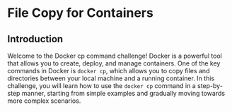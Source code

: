 # File Copy for Containers

## Introduction

Welcome to the Docker cp command challenge! Docker is a powerful tool that allows you to create, deploy, and manage containers. One of the key commands in Docker is `docker cp`, which allows you to copy files and directories between your local machine and a running container. In this challenge, you will learn how to use the `docker cp` command in a step-by-step manner, starting from simple examples and gradually moving towards more complex scenarios.
